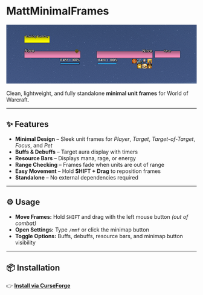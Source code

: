 # MattMinimalFrames
[![Minimal Unit Frames Preview](https://raw.githubusercontent.com/seathasky/MattMinimalFrames/refs/heads/main/minimal.png)](https://www.curseforge.com/wow/addons/mattminimalframes)

Clean, lightweight, and fully standalone **minimal unit frames** for World of Warcraft.  

---

## ✨ Features  
- **Minimal Design** – Sleek unit frames for *Player*, *Target*, *Target-of-Target*, *Focus*, and *Pet*  
- **Buffs & Debuffs** – Target aura display with timers  
- **Resource Bars** – Displays mana, rage, or energy  
- **Range Checking** – Frames fade when units are out of range  
- **Easy Movement** – Hold **SHIFT + Drag** to reposition frames  
- **Standalone** – No external dependencies required  

---

## ⚙️ Usage  
- **Move Frames:** Hold `SHIFT` and drag with the left mouse button *(out of combat)*  
- **Open Settings:** Type `/mmf` or click the minimap button  
- **Toggle Options:** Buffs, debuffs, resource bars, and minimap button visibility  

---

## 📦 Installation  
👉 **[Install via CurseForge](https://www.curseforge.com/wow/addons/mattminimalframes)** 
